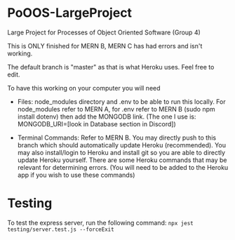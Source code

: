 # PoOOS-LargeProject
Large Project for Processes of Object Oriented Software (Group 4)

This is ONLY finished for MERN B, MERN C has had errors and isn't working.

The default branch is "master" as that is what Heroku uses. Feel free to edit.

To have this working on your computer you will need

- Files: node_modules directory and .env to be able to run this locally. For node_modules refer to MERN A, for .env refer to MERN B (sudo npm install dotenv) then add the MONGODB link. (The one I use is: MONGODB_URI=[look in Database section in Discord])

- Terminal Commands: Refer to MERN B. You may directly push to this branch which should automatically update Heroku (recommended). You may also install/login to Heroku and install git so you are able to directly update Heroku yourself. There are some Heroku commands that may be relevant for determining errors. (You will need to be added to the Heroku app if you wish to use these commands)

# Testing
To test the express server, run the following command:
`npx jest testing/server.test.js --forceExit`
